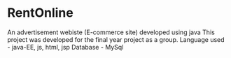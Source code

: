 # RentOnline
An advertisement webiste (E-commerce site) developed using java
This project was developed for the final year project as a group.
Language used - java-EE, js, html, jsp 
Database - MySql
